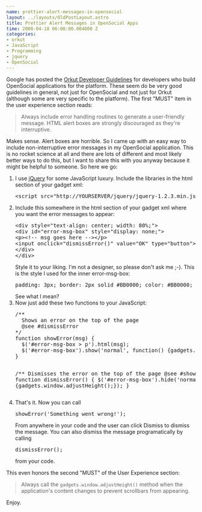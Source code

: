```yaml
--- 
name: prettier-alert-messages-in-opensocial
layout: ../layouts/OldPostLayout.astro
title: Prettier Alert Messages in OpenSocial Apps
time: 2008-04-18 06:08:00.004000 Z
categories: 
- orkut
- JavaScript
- Programming
- jquery
- OpenSocial
---
```

Google has posted the <a href="http://code.google.com/apis/orkut/docs/orkutdevguidelines.html">Orkut Developer Guidelines</a> for developers who build OpenSocial applications for the platform. These seem do be very good guidelines in general, not just for OpenSocial and not just for Orkut (although some are very specific to the platform). The first "MUST" item in the user experience section reads:
<blockquote>Always include error handling routines to generate a user-friendly message. HTML alert boxes are strongly discouraged as they're interruptive.</blockquote>
Makes sense. Alert boxes are horrible. So I came up with an easy way to include non-interruptive error messages in my OpenSocial application. This is no rocket science at all and there are lots of different and most likely better ways to do this, but I want to share this with you anyway because it might be helpful to someone.
So here we go:
<ol><li>I use <a href="http://docs.jquery.com/Downloading_jQuery">jQuery</a> for some JavaScript luxury. Include the libraries in the html section of your gadget xml:
<pre class="prettyprint">
&lt;script src="http://YOURSERVER/jquery/jquery-1.2.3.min.js" type="text/javascript"&gt;&lt;/script&gt;
</pre></li><li>Include this somewhere in the html section of your gadget xml where you want the error messages to appear:
<pre class="prettyprint">
&lt;div style="text-align: center; width: 80%;"&gt;
&lt;div id="error-msg-box" style="display: none;"&gt;
&lt;p&gt;&lt;!-- msg goes here -->&lt;/p&gt;
&lt;input onclick="dismissError()" value="OK" type="button"&gt;
&lt;/div&gt;
&lt;/div&gt;
</pre>Style it to your liking. I'm not a designer, so please don't ask me ;-). This is the style I used for the inner error-msg-box:
<pre class="prettyprint">
padding: 3px; border: 2px solid #BB0000; color: #BB0000; width: 100%; text-align: center;</pre>
See what I mean?</li><li>Now just add these two functions to your JavaScript:
<pre class="prettyprint">
/**
  Shows an error on the top of the page
  @see #dismissError
*/
function showError(msg) {
  $('#error-msg-box > p').html(msg);
  $('#error-msg-box').show('normal', function() {gadgets.window.adjustHeight();});
}

/**
  Dismisses the error on the top of the page
  @see #showError
*/
function dismissError() {
  $('#error-msg-box').hide('normal', function() {gadgets.window.adjustHeight();});
}
</pre></li><li>That's it. Now you can call
<pre class="prettyprint">
showError('Something went wrong!');
</pre>
From anywhere in your code and the user can click Dismiss to dismiss the message. You can also dismiss the message programatically by calling
<pre class="prettyprint">
dismissError();
</pre>
from your code.
</li></ol>This even honors the second "MUST" of the User Experience section:
<blockquote>Always call the <code>gadgets.window.adjustHeight()</code> method when the application's content changes to prevent scrollbars from appearing.</blockquote>Enjoy.
